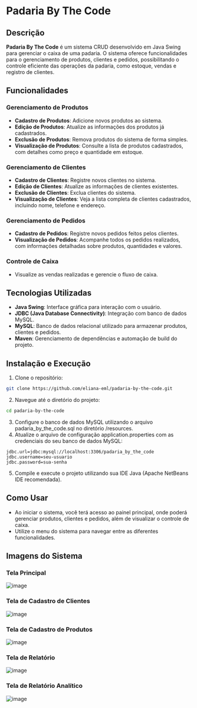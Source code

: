 # Padaria By The Code

## Descrição
**Padaria By The Code** é um sistema CRUD desenvolvido em Java Swing para gerenciar o caixa de uma padaria. O sistema oferece funcionalidades para o gerenciamento de produtos, clientes e pedidos, possibilitando o controle eficiente das operações da padaria, como estoque, vendas e registro de clientes.

## Funcionalidades

### **Gerenciamento de Produtos**
- **Cadastro de Produtos**: Adicione novos produtos ao sistema.
- **Edição de Produtos**: Atualize as informações dos produtos já cadastrados.
- **Exclusão de Produtos**: Remova produtos do sistema de forma simples.
- **Visualização de Produtos**: Consulte a lista de produtos cadastrados, com detalhes como preço e quantidade em estoque.

### **Gerenciamento de Clientes**
- **Cadastro de Clientes**: Registre novos clientes no sistema.
- **Edição de Clientes**: Atualize as informações de clientes existentes.
- **Exclusão de Clientes**: Exclua clientes do sistema.
- **Visualização de Clientes**: Veja a lista completa de clientes cadastrados, incluindo nome, telefone e endereço.

### **Gerenciamento de Pedidos**
- **Cadastro de Pedidos**: Registre novos pedidos feitos pelos clientes.
- **Visualização de Pedidos**: Acompanhe todos os pedidos realizados, com informações detalhadas sobre produtos, quantidades e valores.

### **Controle de Caixa**
- Visualize as vendas realizadas e gerencie o fluxo de caixa.

## Tecnologias Utilizadas
- **Java Swing**: Interface gráfica para interação com o usuário.
- **JDBC (Java Database Connectivity)**: Integração com banco de dados MySQL.
- **MySQL**: Banco de dados relacional utilizado para armazenar produtos, clientes e pedidos.
- **Maven**: Gerenciamento de dependências e automação de build do projeto.

## Instalação e Execução

1. Clone o repositório:
```bash
git clone https://github.com/eliana-eml/padaria-by-the-code.git
```
2. Navegue até o diretório do projeto:
```bash
cd padaria-by-the-code
```
3. Configure o banco de dados MySQL utilizando o arquivo padaria_by_the_code.sql no diretório /resources.
4. Atualize o arquivo de configuração application.properties com as credenciais do seu banco de dados MySQL:
```properties
jdbc.url=jdbc:mysql://localhost:3306/padaria_by_the_code
jdbc.username=seu-usuario
jdbc.password=sua-senha
```
5. Compile e execute o projeto utilizando sua IDE Java (Apache NetBeans IDE recomendada).

## Como Usar
- Ao iniciar o sistema, você terá acesso ao painel principal, onde poderá gerenciar produtos, clientes e pedidos, além de visualizar o controle de caixa.
- Utilize o menu do sistema para navegar entre as diferentes funcionalidades.
## Imagens do Sistema

### Tela Principal
![image](https://github.com/user-attachments/assets/64841d6b-cb4f-475f-865c-828360f0a772)
### Tela de Cadastro de Clientes
![image](https://github.com/user-attachments/assets/3f556c1f-ddb5-4b09-a554-cd95f89bc638)
### Tela de Cadastro de Produtos
![image](https://github.com/user-attachments/assets/0c5931dd-0d75-48e8-9cb0-afc97ad2bb5e)
### Tela de Relatório
![image](https://github.com/user-attachments/assets/9131f5e9-e867-4631-b1f9-18c3b9f9fc8a)
### Tela de Relatório Analítico
![image](https://github.com/user-attachments/assets/942c4036-ba8f-4296-a285-569b40c143b8)
